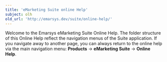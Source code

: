 ```yaml
---
title: 'eMarketing Suite online Help'
subject: olh
old_url: 'http://emarsys.dev/suite/online-help/'
---
```


Welcome to the Emarsys eMarketing Suite Online Help. The folder structure of this Online Help reflect the navigation menus of the Suite application. If you navigate away to another page, you can always return to the online help via the main navigation menu: **Products** -> **eMarketing Suite** -> **Online Help**.